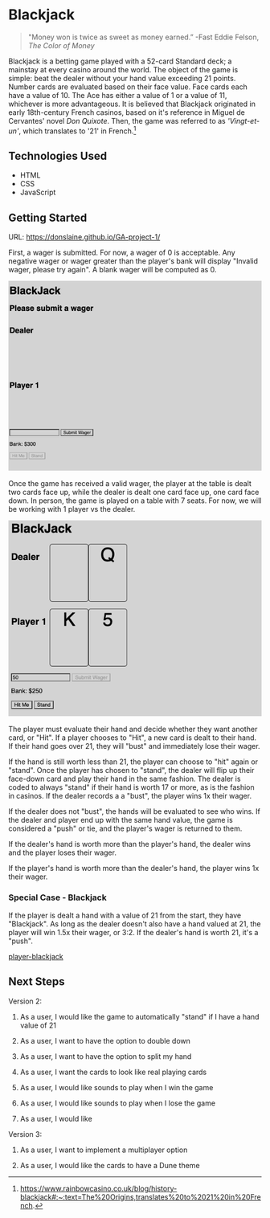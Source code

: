 
# Blackjack

> "Money won is twice as sweet as money earned.” -Fast Eddie Felson, *The Color of Money*

Blackjack is a betting game played with a 52-card Standard deck; a mainstay at every casino around the world. The object of the game is simple: beat the dealer without your hand value exceeding 21 points. Number cards are evaluated based on their face value. Face cards each have a value of 10. The Ace has either a value of 1 or a value of 11, whichever is more advantageous. It is believed that Blackjack originated in early 18th-century French casinos, based on it's reference in Miguel de Cervantes' novel *Don Quixote*. Then, the game was referred to as *'Vingt-et-un'*, which translates to '21' in French.[^1]

## Technologies Used

- HTML
- CSS
- JavaScript

## Getting Started

URL: https://donslaine.github.io/GA-project-1/

First, a wager is submitted. For now, a wager of 0 is acceptable. Any negative wager or wager greater than the player's bank will display "Invalid wager, please try again". A blank wager will be computed as 0.

![initial-game-state](project-screenshots/initial-game-state.png)

Once the game has received a valid wager, the player at the table is dealt two cards face up, while the dealer is dealt one card face up, one card face down. In person, the game is played on a table with 7 seats. For now, we will be working with 1 player vs the dealer.

![cards-are-dealt](project-screenshots/cards-are-dealt.png)

The player must evaluate their hand and decide whether they want another card, or "Hit". If a player chooses to "Hit", a new card is dealt to their hand. If their hand goes over 21, they will "bust" and immediately lose their wager.

If the hand is still worth less than 21, the player can choose to "hit" again or "stand". Once the player has chosen to "stand", the dealer will flip up their face-down card and play their hand in the same fashion. The dealer is coded to always "stand" if their hand is worth 17 or more, as is the fashion in casinos. If the dealer records a  a "bust", the player wins 1x their wager.

If the dealer does not "bust", the hands will be evaluated to see who wins. If the dealer and player end up with the same hand value, the game is considered a "push" or tie, and the player's wager is returned to them.

If the dealer's hand is worth more than the player's hand, the dealer wins and the player loses their wager.

If the player's hand is worth more than the dealer's hand, the player wins 1x their wager.

### Special Case - Blackjack

If the player is dealt a hand with a value of 21 from the start, they have "Blackjack". As long as the dealer doesn't also have a hand valued at 21, the player will win 1.5x their wager, or 3:2. If the dealer's hand is worth 21, it's a "push".

[player-blackjack](project-screenshots/player-blackjack.png)
		
##	Next Steps

Version 2:

1. As a user, I would like the game to automatically "stand" if I have a hand value of 21

2. As a user, I want to have the option to double down

3. As a user, I want to have the option to split my hand

4. As a user, I want the cards to look like real playing cards

5. As a user, I would like sounds to play when I win the game
		
6. As a user, I would like sounds to play when I lose the game

7. As a user, I would like 

Version 3:
		
1. As a user, I want to implement a multiplayer option

2. As a user, I would like the cards to have a Dune theme

[^1]: https://www.rainbowcasino.co.uk/blog/history-blackjack#:~:text=The%20Origins,translates%20to%2021%20in%20French.